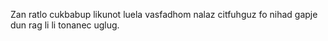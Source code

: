 Zan ratlo cukbabup likunot luela vasfadhom nalaz citfuhguz fo nihad gapje dun rag li li tonanec uglug.
